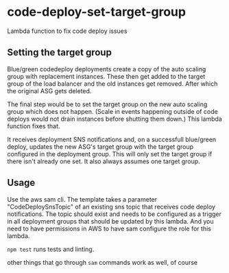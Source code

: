 # code-deploy-set-target-group
Lambda function to fix code deploy issues

## Setting the target group

Blue/green codedeploy deployments create a copy of the auto scaling group with replacement instances. These then get added to the target group of the load balancer and the old instances get removed. After which the original ASG gets deleted. 

The final step would be to set the target group on the new auto scaling group which does not happen. (Scale in events happening outside of code deploys would not drain instances before shutting them down.) This lambda function fixes that. 

It receives deployment SNS notifications and, on a successfull blue/green deploy, updates the new ASG's target group with the target group configured in the deployment group. This will only set the target group if there isn't already one set. It also always assumes one target group.

## Usage

Use the aws sam cli. The template takes a parameter "CodeDeploySnsTopic" of an existing sns topic that receives code deploy notifications. The topic should exist and needs to be configured as a trigger in all deployment groups that should be updated by this lambda. And you need to have permissions in AWS to have sam configure the role for this lambda.

`npm test` runs tests and linting. 

other things that go through `sam` commands work as well, of course

